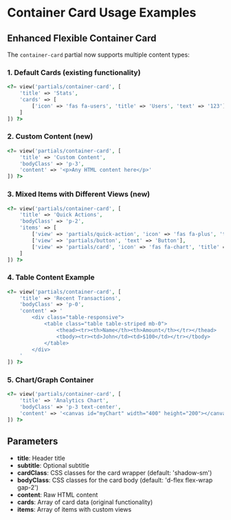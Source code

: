 # Container Card Usage Examples

## Enhanced Flexible Container Card

The `container-card` partial now supports multiple content types:

### 1. **Default Cards** (existing functionality)
```php
<?= view('partials/container-card', [
    'title' => 'Stats',
    'cards' => [
        ['icon' => 'fas fa-users', 'title' => 'Users', 'text' => '123']
    ]
]) ?>
```

### 2. **Custom Content** (new)
```php
<?= view('partials/container-card', [
    'title' => 'Custom Content',
    'bodyClass' => 'p-3',
    'content' => '<p>Any HTML content here</p>'
]) ?>
```

### 3. **Mixed Items with Different Views** (new)
```php
<?= view('partials/container-card', [
    'title' => 'Quick Actions',
    'bodyClass' => 'p-2',
    'items' => [
        ['view' => 'partials/quick-action', 'icon' => 'fas fa-plus', 'title' => 'Add'],
        ['view' => 'partials/button', 'text' => 'Button'],
        ['view' => 'partials/card', 'icon' => 'fas fa-chart', 'title' => 'Chart']
    ]
]) ?>
```

### 4. **Table Content Example**
```php
<?= view('partials/container-card', [
    'title' => 'Recent Transactions',
    'bodyClass' => 'p-0',
    'content' => '
        <div class="table-responsive">
            <table class="table table-striped mb-0">
                <thead><tr><th>Name</th><th>Amount</th></tr></thead>
                <tbody><tr><td>John</td><td>$100</td></tr></tbody>
            </table>
        </div>
    '
]) ?>
```

### 5. **Chart/Graph Container**
```php
<?= view('partials/container-card', [
    'title' => 'Analytics Chart',
    'bodyClass' => 'p-3 text-center',
    'content' => '<canvas id="myChart" width="400" height="200"></canvas>'
]) ?>
```

## Parameters

- **title**: Header title
- **subtitle**: Optional subtitle
- **cardClass**: CSS classes for the card wrapper (default: 'shadow-sm')
- **bodyClass**: CSS classes for the card body (default: 'd-flex flex-wrap gap-2')
- **content**: Raw HTML content
- **cards**: Array of card data (original functionality)
- **items**: Array of items with custom views